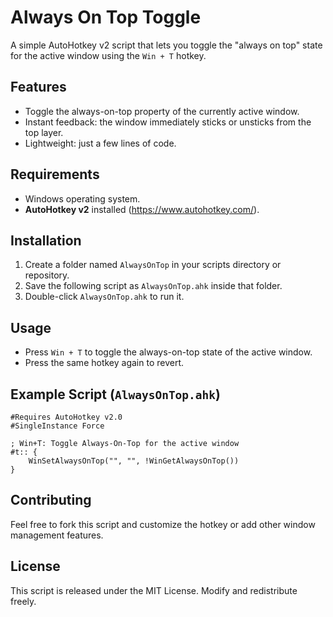 # Always On Top Toggle

A simple AutoHotkey v2 script that lets you toggle the "always on top" state for the active window using the `Win + T` hotkey.

## Features

- Toggle the always-on-top property of the currently active window.
- Instant feedback: the window immediately sticks or unsticks from the top layer.
- Lightweight: just a few lines of code.

## Requirements

- Windows operating system.
- **AutoHotkey v2** installed (https://www.autohotkey.com/).

## Installation

1. Create a folder named `AlwaysOnTop` in your scripts directory or repository.
2. Save the following script as `AlwaysOnTop.ahk` inside that folder.
3. Double-click `AlwaysOnTop.ahk` to run it.

## Usage

- Press `Win + T` to toggle the always-on-top state of the active window.
- Press the same hotkey again to revert.

## Example Script (`AlwaysOnTop.ahk`)

```ahk
#Requires AutoHotkey v2.0
#SingleInstance Force

; Win+T: Toggle Always-On-Top for the active window
#t:: {
    WinSetAlwaysOnTop("", "", !WinGetAlwaysOnTop())
}
```

## Contributing

Feel free to fork this script and customize the hotkey or add other window management features.

## License

This script is released under the MIT License. Modify and redistribute freely.


